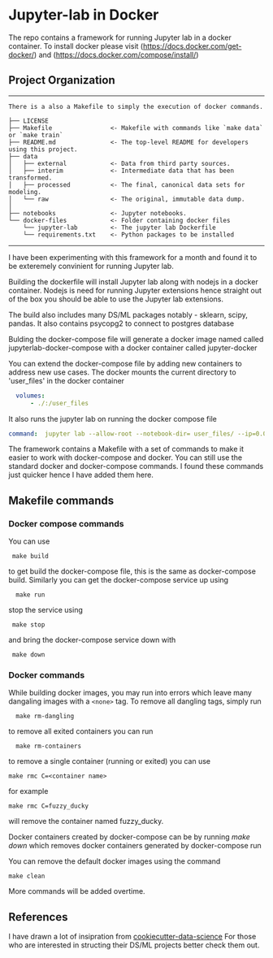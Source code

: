 # Jupyter-lab in Docker 
The repo contains a framework for running Jupyter lab in a docker container. To install docker please visit (https://docs.docker.com/get-docker/) and  (https://docs.docker.com/compose/install/)




## Project Organization
------------
```
There is a also a Makefile to simply the execution of docker commands.  

├── LICENSE
├── Makefile                <- Makefile with commands like `make data` or `make train`
├── README.md               <- The top-level README for developers using this project.
├── data
│   ├── external            <- Data from third party sources.
│   ├── interim             <- Intermediate data that has been transformed.
│   ├── processed           <- The final, canonical data sets for modeling.
│   └── raw                 <- The original, immutable data dump.
│
├── notebooks               <- Jupyter notebooks.
└── docker-files            <- Folder containing docker files 
    └── jupyter-lab         <- The jupyter lab Dockerfile 
    └── requirements.txt    <- Python packages to be installed       
```
------------


I have been experimenting with this framework for a month and found it to be exteremely convinient for running Jupyter lab.

Building the dockerfile will  install Jupyter lab along with nodejs in a docker container. Nodejs is need for running Jupyter extensions hence straight out of the box you should be able to use the Jupyter lab extensions. 

The build also includes many DS/ML packages notably - sklearn, scipy, pandas. It also contains psycopg2 to connect to postgres database

Bulding the docker-compose file will generate a docker image named called jupyterlab-docker-compose with a docker container called jupyter-docker

You can extend the docker-compose file by adding new containers to address new use cases. The docker mounts the current directory to 'user_files' in the docker container

```yaml
  volumes: 
      - ./:/user_files
```
It also runs the jupyter lab on running the docker compose file 
```yaml
command:  jupyter lab --allow-root --notebook-dir= user_files/ --ip=0.0.0.0 --port=8889 --no-browser
```

The framework contains a Makefile with a set of commands to make it easier to work with docker-compose and docker. You can still use the standard docker and docker-compose commands. I found these commands just quicker hence I have added them here. 

## Makefile commands 

### Docker compose commands
 You can use 
 ```
  make build
 ```
to get build the docker-compose file, this is the same as docker-compose build. 
Similarly you can get the docker-compose service up using

```
  make run
 ```
 stop the service using 
 ```
  make stop
 ```
 and bring the docker-compose service down with 
 ```
  make down 
 ```

### Docker commands
While building docker images, you may run into errors which leave many dangaling images with a ``` <none> ``` tag. To remove all dangling tags, simply run 

```
  make rm-dangling
```
to remove all exited containers you can run 
```
  make rm-containers 
 ``` 
to remove a single container (running or exited) you can use

```
make rmc C=<container name>
```
for example 
```
make rmc C=fuzzy_ducky 
```
will remove the container named fuzzy_ducky.


Docker containers created by docker-compose can be by running *make down* which removes docker containers generated by docker-compose run

You can remove the default docker images using the command 
```
make clean
```


More commands will be added overtime. 



## References
I have drawn a lot of insipration from 
[cookiecutter-data-science](https://github.com/drivendata/cookiecutter-data-science)
For those who are interested in structing their DS/ML projects better check them out. 
